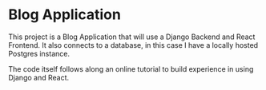 # Blog Application
This project is a Blog Application that will use a Django Backend and React Frontend. 
It also connects to a database, in this case I have a locally hosted Postgres instance.

The code itself follows along an online tutorial to build experience in using Django and React. 
